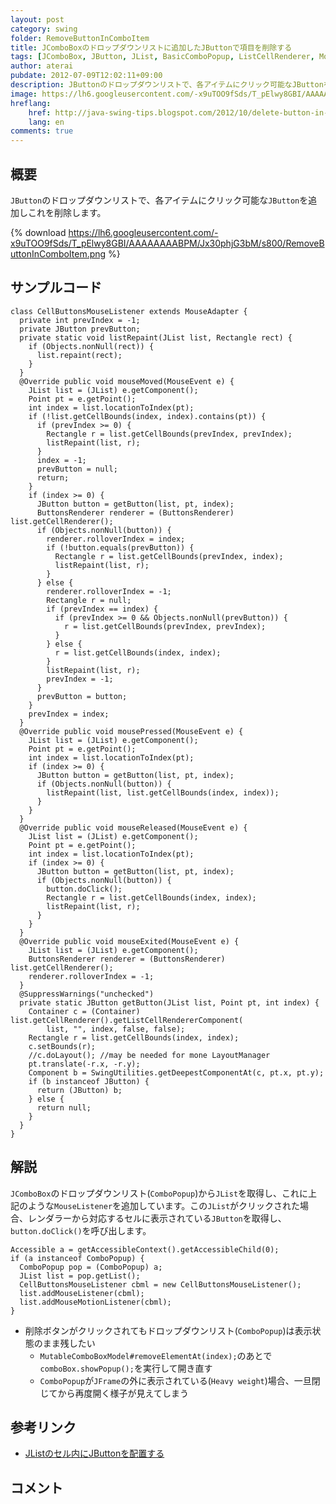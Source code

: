 ```yaml
---
layout: post
category: swing
folder: RemoveButtonInComboItem
title: JComboBoxのドロップダウンリストに追加したJButtonで項目を削除する
tags: [JComboBox, JButton, JList, BasicComboPopup, ListCellRenderer, MouseListener]
author: aterai
pubdate: 2012-07-09T12:02:11+09:00
description: JButtonのドロップダウンリストで、各アイテムにクリック可能なJButtonを追加しこれを削除します。
image: https://lh6.googleusercontent.com/-x9uTOO9fSds/T_pElwy8GBI/AAAAAAAABPM/Jx30phjG3bM/s800/RemoveButtonInComboItem.png
hreflang:
    href: http://java-swing-tips.blogspot.com/2012/10/delete-button-in-jcombobox-popup-menu.html
    lang: en
comments: true
---
```

## 概要
`JButton`のドロップダウンリストで、各アイテムにクリック可能な`JButton`を追加しこれを削除します。

{% download https://lh6.googleusercontent.com/-x9uTOO9fSds/T_pElwy8GBI/AAAAAAAABPM/Jx30phjG3bM/s800/RemoveButtonInComboItem.png %}

## サンプルコード
<pre class="prettyprint"><code>class CellButtonsMouseListener extends MouseAdapter {
  private int prevIndex = -1;
  private JButton prevButton;
  private static void listRepaint(JList list, Rectangle rect) {
    if (Objects.nonNull(rect)) {
      list.repaint(rect);
    }
  }
  @Override public void mouseMoved(MouseEvent e) {
    JList list = (JList) e.getComponent();
    Point pt = e.getPoint();
    int index = list.locationToIndex(pt);
    if (!list.getCellBounds(index, index).contains(pt)) {
      if (prevIndex &gt;= 0) {
        Rectangle r = list.getCellBounds(prevIndex, prevIndex);
        listRepaint(list, r);
      }
      index = -1;
      prevButton = null;
      return;
    }
    if (index &gt;= 0) {
      JButton button = getButton(list, pt, index);
      ButtonsRenderer renderer = (ButtonsRenderer) list.getCellRenderer();
      if (Objects.nonNull(button)) {
        renderer.rolloverIndex = index;
        if (!button.equals(prevButton)) {
          Rectangle r = list.getCellBounds(prevIndex, index);
          listRepaint(list, r);
        }
      } else {
        renderer.rolloverIndex = -1;
        Rectangle r = null;
        if (prevIndex == index) {
          if (prevIndex &gt;= 0 &amp;&amp; Objects.nonNull(prevButton)) {
            r = list.getCellBounds(prevIndex, prevIndex);
          }
        } else {
          r = list.getCellBounds(index, index);
        }
        listRepaint(list, r);
        prevIndex = -1;
      }
      prevButton = button;
    }
    prevIndex = index;
  }
  @Override public void mousePressed(MouseEvent e) {
    JList list = (JList) e.getComponent();
    Point pt = e.getPoint();
    int index = list.locationToIndex(pt);
    if (index &gt;= 0) {
      JButton button = getButton(list, pt, index);
      if (Objects.nonNull(button)) {
        listRepaint(list, list.getCellBounds(index, index));
      }
    }
  }
  @Override public void mouseReleased(MouseEvent e) {
    JList list = (JList) e.getComponent();
    Point pt = e.getPoint();
    int index = list.locationToIndex(pt);
    if (index &gt;= 0) {
      JButton button = getButton(list, pt, index);
      if (Objects.nonNull(button)) {
        button.doClick();
        Rectangle r = list.getCellBounds(index, index);
        listRepaint(list, r);
      }
    }
  }
  @Override public void mouseExited(MouseEvent e) {
    JList list = (JList) e.getComponent();
    ButtonsRenderer renderer = (ButtonsRenderer) list.getCellRenderer();
    renderer.rolloverIndex = -1;
  }
  @SuppressWarnings("unchecked")
  private static JButton getButton(JList list, Point pt, int index) {
    Container c = (Container) list.getCellRenderer().getListCellRendererComponent(
        list, "", index, false, false);
    Rectangle r = list.getCellBounds(index, index);
    c.setBounds(r);
    //c.doLayout(); //may be needed for mone LayoutManager
    pt.translate(-r.x, -r.y);
    Component b = SwingUtilities.getDeepestComponentAt(c, pt.x, pt.y);
    if (b instanceof JButton) {
      return (JButton) b;
    } else {
      return null;
    }
  }
}
</code></pre>

## 解説
`JComboBox`のドロップダウンリスト(`ComboPopup`)から`JList`を取得し、これに上記のような`MouseListener`を追加しています。この`JList`がクリックされた場合、レンダラーから対応するセルに表示されている`JButton`を取得し、`button.doClick()`を呼び出します。

<pre class="prettyprint"><code>Accessible a = getAccessibleContext().getAccessibleChild(0);
if (a instanceof ComboPopup) {
  ComboPopup pop = (ComboPopup) a;
  JList list = pop.getList();
  CellButtonsMouseListener cbml = new CellButtonsMouseListener();
  list.addMouseListener(cbml);
  list.addMouseMotionListener(cbml);
}
</code></pre>

- 削除ボタンがクリックされてもドロップダウンリスト(`ComboPopup`)は表示状態のまま残したい
    - `MutableComboBoxModel#removeElementAt(index);`のあとで`comboBox.showPopup();`を実行して開き直す
    - `ComboPopup`が`JFrame`の外に表示されている(`Heavy weight`)場合、一旦閉じてから再度開く様子が見えてしまう

<!-- dummy comment line for breaking list -->

## 参考リンク
- [JListのセル内にJButtonを配置する](https://ateraimemo.com/Swing/ButtonsInListCell.html)

<!-- dummy comment line for breaking list -->

## コメント
